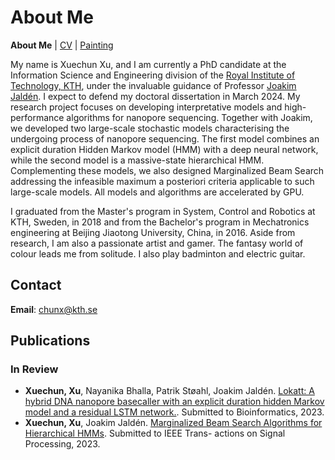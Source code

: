 # About Me

**About Me** | [CV](https://mrcatmeowy.github.io/snowlwebsite/CV.html) | [Painting](https://mrcatmeowy.github.io/snowlwebsite/hobbies.html)

My name is Xuechun Xu, and I am currently a PhD candidate at the Information Science and Engineering division of the [Royal Institute of Technology, KTH](https://www.kth.se/en), under the invaluable guidance of Professor [Joakim Jaldén](https://www.kth.se/profile/jalden). I expect to defend my doctoral dissertation in March 2024. My research project focuses on developing interpretative models and high-performance algorithms for nanopore sequencing. Together with Joakim, we developed two large-scale stochastic models characterising the undergoing process of nanopore sequencing. The first model combines an explicit duration Hidden Markov model (HMM) with a deep neural network, while the second model is a massive-state hierarchical HMM. Complementing these models, we also designed Marginalized Beam Search addressing the infeasible maximum a posteriori criteria applicable to such large-scale models. All models and algorithms are accelerated by GPU.

I graduated from the Master's program in System, Control and Robotics at KTH, Sweden, in 2018 and from the Bachelor's program in Mechatronics engineering at Beijing Jiaotong University, China, in 2016. Aside from research, I am also a passionate artist and gamer. The fantasy world of colour leads me from solitude. I also play badminton and electric guitar. 

## Contact

**Email**: chunx@kth.se


## Publications

### In Review

- **Xuechun, Xu**, Nayanika Bhalla, Patrik Støahl, Joakim Jaldén. [Lokatt: A hybrid DNA nanopore basecaller with an explicit duration hidden Markov model and a residual LSTM network.](https://www.biorxiv.org/content/10.1101/2022.07.13.499873v1). Submitted to Bioinformatics, 2023.
- **Xuechun, Xu**, Joakim Jaldén. [Marginalized Beam Search Algorithms for Hierarchical HMMs](https://arxiv.org/abs/2305.11752). Submitted to IEEE Trans- actions on Signal Processing, 2023.


